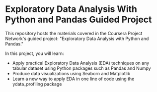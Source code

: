 # Exploratory Data Analysis With Python and Pandas Guided Project

This repository hosts the materials covered in the Coursera Project Network's guided project: "Exploratory Data Analysis with Python and Pandas."

In this project, you will learn:

* Apply practical Exploratory Data Analysis (EDA) techniques on any tabular dataset using Python packages such as Pandas and Numpy
* Produce data visualizations using Seaborn and Matplotlib
* Learn a new way to apply EDA in one line of code using the ydata_profiling package
